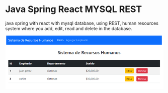 # Java Spring React MYSQL REST

java spring with react with mysql database, using REST, human resources system where you add, edit, read and delete in the database. 

<p align="center">
  <img src="fronted-react/frontedReactSpring.PNG" alt="StepLast">
</p>

